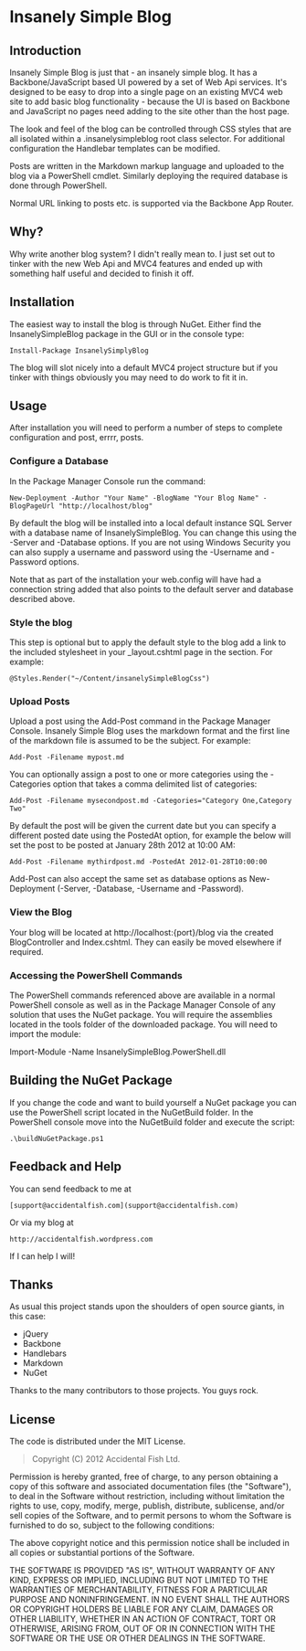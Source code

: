 # Insanely Simple Blog

## Introduction

Insanely Simple Blog is just that - an insanely simple blog. It has a Backbone/JavaScript based UI powered by a set of Web Api services. It's designed to be easy to drop into a single page on an existing MVC4 web site to add basic blog functionality - because the UI is based on Backbone and JavaScript no pages need adding to the site other than the host page.

The look and feel of the blog can be controlled through CSS styles that are all isolated within a .insanelysimpleblog root class selector. For additional configuration the Handlebar templates can be modified.

Posts are written in the Markdown markup language and uploaded to the blog via a PowerShell cmdlet. Similarly deploying the required database is done through PowerShell.

Normal URL linking to posts etc. is supported via the Backbone App Router.

## Why?

Why write another blog system? I didn't really mean to. I just set out to tinker with the new Web Api and MVC4 features and ended up with something half useful and decided to finish it off.

## Installation

The easiest way to install the blog is through NuGet. Either find the InsanelySimpleBlog package in the GUI or in the console type:

    Install-Package InsanelySimplyBlog

The blog will slot nicely into a default MVC4 project structure but if you tinker with things obviously you may need to do work to fit it in.

## Usage

After installation you will need to perform a number of steps to complete configuration and post, errrr, posts.

### Configure a Database

In the Package Manager Console run the command:

    New-Deployment -Author "Your Name" -BlogName "Your Blog Name" -BlogPageUrl "http://localhost/blog"

By default the blog will be installed into a local default instance SQL Server with a database name of InsanelySimpleBlog.
You can change this using the -Server and -Database options. If you are not using Windows Security you can also supply a
username and password using the -Username and -Password options.

Note that as part of the installation your web.config will have had a connection string added that also points to the
default server and database described above.

### Style the blog

This step is optional but to apply the default style to the blog add a link to the included stylesheet in your
_layout.cshtml page in the <head> section. For example:

    @Styles.Render("~/Content/insanelySimpleBlogCss")

### Upload Posts

Upload a post using the Add-Post command in the Package Manager Console. Insanely Simple Blog uses the markdown
format and the first line of the markdown file is assumed to be the subject. For example:

    Add-Post -Filename mypost.md

You can optionally assign a post to one or more categories using the -Categories option that takes a comma delimited
list of categories:

    Add-Post -Filename mysecondpost.md -Categories="Category One,Category Two"

By default the post will be given the current date but you can specify a different posted date using the PostedAt
option, for example the below will set the post to be posted at January 28th 2012 at 10:00 AM:

    Add-Post -Filename mythirdpost.md -PostedAt 2012-01-28T10:00:00

Add-Post can also accept the same set as database options as New-Deployment (-Server, -Database, -Username and
-Password).

### View the Blog

Your blog will be located at http://localhost:{port}/blog via the created BlogController and Index.cshtml. They can easily be moved elsewhere if required.

### Accessing the PowerShell Commands

The PowerShell commands referenced above are available in a normal PowerShell console as well as in the Package Manager Console of any solution that uses the NuGet package. You will require the 
assemblies located in the tools folder of the downloaded package. You will need to import the module:

Import-Module -Name InsanelySimpleBlog.PowerShell.dll

## Building the NuGet Package

If you change the code and want to build yourself a NuGet package you can use the PowerShell script located in the NuGetBuild folder. In the PowerShell console move into the NuGetBuild folder and execute the script:

    .\buildNuGetPackage.ps1

## Feedback and Help

You can send feedback to me at

    [support@accidentalfish.com](support@accidentalfish.com)

Or via my blog at

    http://accidentalfish.wordpress.com

If I can help I will!

## Thanks

As usual this project stands upon the shoulders of open source giants, in this case:

- jQuery
- Backbone
- Handlebars
- Markdown
- NuGet

Thanks to the many contributors to those projects. You guys rock.

## License

The code is distributed under the MIT License.

> Copyright (C) 2012 Accidental Fish Ltd.
>
 Permission is hereby granted, free of charge, to any person obtaining a copy of this software and associated documentation files (the "Software"), to deal in the Software without restriction, including without limitation the rights to use, copy, modify, merge, publish, distribute, sublicense, and/or sell copies of the Software, and to permit persons to whom the Software is furnished to do so, subject to the following conditions:
>
 The above copyright notice and this permission notice shall be included in all copies or substantial portions of the Software.
>
 THE SOFTWARE IS PROVIDED "AS IS", WITHOUT WARRANTY OF ANY KIND, EXPRESS OR IMPLIED, INCLUDING BUT NOT LIMITED TO THE WARRANTIES OF MERCHANTABILITY, FITNESS FOR A PARTICULAR PURPOSE AND NONINFRINGEMENT. IN NO EVENT SHALL THE AUTHORS OR COPYRIGHT HOLDERS BE LIABLE FOR ANY CLAIM, DAMAGES OR OTHER LIABILITY, WHETHER IN AN ACTION OF CONTRACT, TORT OR OTHERWISE, ARISING FROM, OUT OF OR IN CONNECTION WITH THE SOFTWARE OR THE USE OR OTHER DEALINGS IN THE SOFTWARE.
